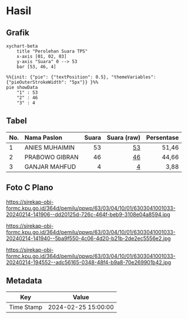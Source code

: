 # Hasil

## Grafik

```mermaid
xychart-beta
    title "Perolehan Suara TPS"
    x-axis [01, 02, 03]
    y-axis "Suara" 0 --> 53
    bar [53, 46, 4]
```

```mermaid
%%{init: {"pie": {"textPosition": 0.5}, "themeVariables": {"pieOuterStrokeWidth": "5px"}} }%%
pie showData
    "1" : 53
    "2" : 46
    "3" : 4
```

## Tabel

| No. | Nama Paslon    | Suara | Suara (raw) | Persentase |
|:--- |:-------------- | -----:| -----------:| ----------:|
| 1   | ANIES MUHAIMIN | 53    | [53][p-1]   | 51,46      |
| 2   | PRABOWO GIBRAN | 46    | [46][p-2]   | 44,66      |
| 3   | GANJAR MAHFUD  | 4     | [4][p-3]    | 3,88       |


[p-1]: https://github.com/gigit-pemilu/pemilu-2024/blob/main/pilpres/hitung-suara/sub/63-kalimantan-selatan/sub/03-banjar/sub/04-sungai-tabuk/sub/1001-sungai-lulut/sub/033-tps/sub/paslon-1.txt
[p-2]: https://github.com/gigit-pemilu/pemilu-2024/blob/main/pilpres/hitung-suara/sub/63-kalimantan-selatan/sub/03-banjar/sub/04-sungai-tabuk/sub/1001-sungai-lulut/sub/033-tps/sub/paslon-2.txt
[p-3]: https://github.com/gigit-pemilu/pemilu-2024/blob/main/pilpres/hitung-suara/sub/63-kalimantan-selatan/sub/03-banjar/sub/04-sungai-tabuk/sub/1001-sungai-lulut/sub/033-tps/sub/paslon-3.txt

## Foto C Plano

https://sirekap-obj-formc.kpu.go.id/364d/pemilu/ppwp/63/03/04/10/01/6303041001033-20240214-141906--dd20125d-726c-464f-beb9-3108e04a8594.jpg

https://sirekap-obj-formc.kpu.go.id/364d/pemilu/ppwp/63/03/04/10/01/6303041001033-20240214-141940--5ba9f550-4c06-4d20-b21b-2de2ec5556e2.jpg

https://sirekap-obj-formc.kpu.go.id/364d/pemilu/ppwp/63/03/04/10/01/6303041001033-20240214-194552--adc56165-0348-48f4-b9a8-70e269901b42.jpg


## Metadata

| Key        | Value               |
| ---------- | ------------------- |
| Time Stamp | 2024-02-25 15:00:00 |



